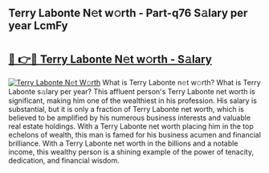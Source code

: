 ## Terry Labonte N𝚎t w𝚘rth - Part-q76 S𝚊lary per year LcmFy

# <h2><a href="http://gc38y15.nevu.top/?p=Terry+Labonte">🔗 👉🔴 Terry Labonte N𝚎t w𝚘rth - S𝚊lary</a></h2>

[![Terry Labonte N𝚎t W𝚘rth](https://i.imgur.com/Oavwk0R.jpeg)](http://gc38y15.nevu.top/?p=Terry+Labonte)
What is Terry Labonte n𝚎t w𝚘rth? What is Terry Labonte s𝚊lary per year?
This affluent person's Terry Labonte net worth is significant, making him one of the wealthiest in his profession. His salary is substantial, but it is only a fraction of Terry Labonte net worth, which is believed to be amplified by his numerous business interests and valuable real estate holdings. With a Terry Labonte net worth placing him in the top echelons of wealth, this man is famed for his business acumen and financial brilliance. With a Terry Labonte net worth in the billions and a notable income, this wealthy person is a shining example of the power of tenacity, dedication, and financial wisdom.
